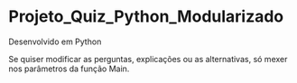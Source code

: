 # Projeto_Quiz_Python_Modularizado
Desenvolvido em Python

Se quiser modificar as perguntas, explicações ou as alternativas, só mexer nos parâmetros da função Main.
